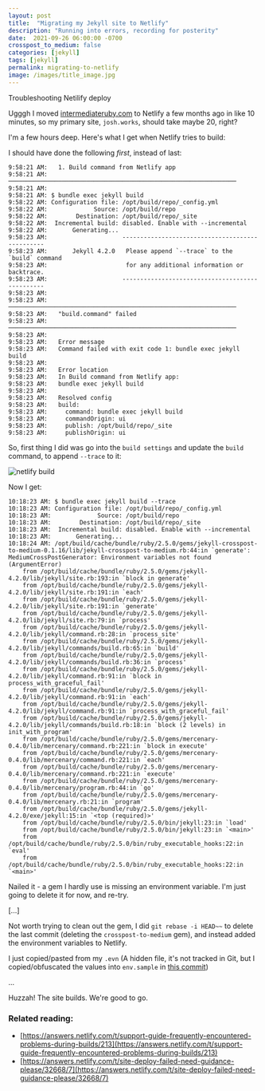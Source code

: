 ```yaml
---
layout: post
title:  "Migrating my Jekyll site to Netlify"
description: "Running into errors, recording for posterity"
date:  2021-09-26 06:00:00 -0700
crosspost_to_medium: false
categories: [jekyll]
tags: [jekyll]
permalink: migrating-to-netlify
image: /images/title_image.jpg
---
```


Troubleshooting Netilify deploy

Ugggh I moved [intermediateruby.com](https://intermediateruby.com) to Netlify a few months ago in like 10 minutes, so my primary site, `josh.works`, should take maybe 20, right?

I'm a few hours deep. Here's what I get when Netlify tries to build:

I should have done the following _first_, instead of last:


```
9:58:21 AM:   1. Build command from Netlify app                             
9:58:21 AM: ────────────────────────────────────────────────────────────────
9:58:21 AM: ​
9:58:21 AM: $ bundle exec jekyll build
9:58:22 AM: Configuration file: /opt/build/repo/_config.yml
9:58:22 AM:             Source: /opt/build/repo
9:58:22 AM:        Destination: /opt/build/repo/_site
9:58:22 AM:  Incremental build: disabled. Enable with --incremental
9:58:22 AM:       Generating...
9:58:23 AM:                     ------------------------------------------------
9:58:23 AM:       Jekyll 4.2.0   Please append `--trace` to the `build` command 
9:58:23 AM:                      for any additional information or backtrace. 
9:58:23 AM:                     ------------------------------------------------
9:58:23 AM: ​
9:58:23 AM: ────────────────────────────────────────────────────────────────
9:58:23 AM:   "build.command" failed                                        
9:58:23 AM: ────────────────────────────────────────────────────────────────
9:58:23 AM: ​
9:58:23 AM:   Error message
9:58:23 AM:   Command failed with exit code 1: bundle exec jekyll build
9:58:23 AM: ​
9:58:23 AM:   Error location
9:58:23 AM:   In Build command from Netlify app:
9:58:23 AM:   bundle exec jekyll build
9:58:23 AM: ​
9:58:23 AM:   Resolved config
9:58:23 AM:   build:
9:58:23 AM:     command: bundle exec jekyll build
9:58:23 AM:     commandOrigin: ui
9:58:23 AM:     publish: /opt/build/repo/_site
9:58:23 AM:     publishOrigin: ui
```

So, first thing I did was go into the `build settings` and update the `build` command, to append `--trace` to it:

![netlify build](/images/netlify-build.jpg)

Now I get:

```
10:18:23 AM: $ bundle exec jekyll build --trace
10:18:23 AM: Configuration file: /opt/build/repo/_config.yml
10:18:23 AM:             Source: /opt/build/repo
10:18:23 AM:        Destination: /opt/build/repo/_site
10:18:23 AM:  Incremental build: disabled. Enable with --incremental
10:18:23 AM:       Generating...
10:18:24 AM: /opt/build/cache/bundle/ruby/2.5.0/gems/jekyll-crosspost-to-medium-0.1.16/lib/jekyll-crosspost-to-medium.rb:44:in `generate': MediumCrossPostGenerator: Environment variables not found (ArgumentError)
	from /opt/build/cache/bundle/ruby/2.5.0/gems/jekyll-4.2.0/lib/jekyll/site.rb:193:in `block in generate'
	from /opt/build/cache/bundle/ruby/2.5.0/gems/jekyll-4.2.0/lib/jekyll/site.rb:191:in `each'
	from /opt/build/cache/bundle/ruby/2.5.0/gems/jekyll-4.2.0/lib/jekyll/site.rb:191:in `generate'
	from /opt/build/cache/bundle/ruby/2.5.0/gems/jekyll-4.2.0/lib/jekyll/site.rb:79:in `process'
	from /opt/build/cache/bundle/ruby/2.5.0/gems/jekyll-4.2.0/lib/jekyll/command.rb:28:in `process_site'
	from /opt/build/cache/bundle/ruby/2.5.0/gems/jekyll-4.2.0/lib/jekyll/commands/build.rb:65:in `build'
	from /opt/build/cache/bundle/ruby/2.5.0/gems/jekyll-4.2.0/lib/jekyll/commands/build.rb:36:in `process'
	from /opt/build/cache/bundle/ruby/2.5.0/gems/jekyll-4.2.0/lib/jekyll/command.rb:91:in `block in process_with_graceful_fail'
	from /opt/build/cache/bundle/ruby/2.5.0/gems/jekyll-4.2.0/lib/jekyll/command.rb:91:in `each'
	from /opt/build/cache/bundle/ruby/2.5.0/gems/jekyll-4.2.0/lib/jekyll/command.rb:91:in `process_with_graceful_fail'
	from /opt/build/cache/bundle/ruby/2.5.0/gems/jekyll-4.2.0/lib/jekyll/commands/build.rb:18:in `block (2 levels) in init_with_program'
	from /opt/build/cache/bundle/ruby/2.5.0/gems/mercenary-0.4.0/lib/mercenary/command.rb:221:in `block in execute'
	from /opt/build/cache/bundle/ruby/2.5.0/gems/mercenary-0.4.0/lib/mercenary/command.rb:221:in `each'
	from /opt/build/cache/bundle/ruby/2.5.0/gems/mercenary-0.4.0/lib/mercenary/command.rb:221:in `execute'
	from /opt/build/cache/bundle/ruby/2.5.0/gems/mercenary-0.4.0/lib/mercenary/program.rb:44:in `go'
	from /opt/build/cache/bundle/ruby/2.5.0/gems/mercenary-0.4.0/lib/mercenary.rb:21:in `program'
	from /opt/build/cache/bundle/ruby/2.5.0/gems/jekyll-4.2.0/exe/jekyll:15:in `<top (required)>'
	from /opt/build/cache/bundle/ruby/2.5.0/bin/jekyll:23:in `load'
	from /opt/build/cache/bundle/ruby/2.5.0/bin/jekyll:23:in `<main>'
	from /opt/build/cache/bundle/ruby/2.5.0/bin/ruby_executable_hooks:22:in `eval'
	from /opt/build/cache/bundle/ruby/2.5.0/bin/ruby_executable_hooks:22:in `<main>'
```

Nailed it - a gem I hardly use is missing an environment variable. I'm just going to delete it for now, and re-try.

[...]

Not worth trying to clean out the gem, I did `git rebase -i HEAD~~` to delete the last commit (deleting the `crosspost-to-medium` gem), and instead added the environment variables to Netlify. 

I just copied/pasted from my `.evn` (A hidden file, it's not tracked in Git, but I copied/obfuscated the values into `env.sample` in [this commit](https://github.com/josh-works/josh-works.github.io/commit/0d7eeb369d41034ffb67a784cc25e199af236b70))


...

Huzzah! The site builds. We're good to go.




### Related reading:

- [https://answers.netlify.com/t/support-guide-frequently-encountered-problems-during-builds/213](https://answers.netlify.com/t/support-guide-frequently-encountered-problems-during-builds/213)
- [https://answers.netlify.com/t/site-deploy-failed-need-guidance-please/32668/7](https://answers.netlify.com/t/site-deploy-failed-need-guidance-please/32668/7)
